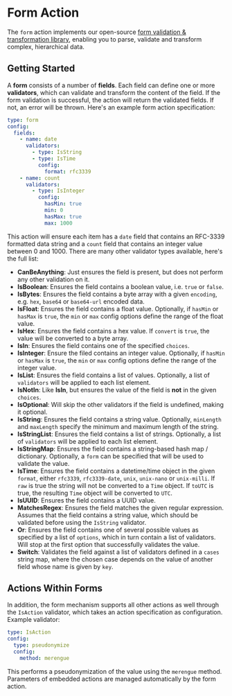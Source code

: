 # Form Action

The `form` action implements our open-source [form validation & transformation library](https://github.com/kiprotect/go-helpers), enabling you to parse, validate and transform complex, hierarchical data.

## Getting Started

A **form** consists of a number of **fields**. Each field can define one or more **validators**, which can validate and transform the content of the field. If the form validation is successful, the action will return the validated fields. If not, an error will be thrown. Here's an example form action specification:

```yaml
type: form
config:
  fields:
    - name: date
      validators:
        - type: IsString
        - type: IsTime
          config:
            format: rfc3339
    - name: count
      validators:
        - type: IsInteger
          config:
            hasMin: true
            min: 0
            hasMax: true
            max: 1000
```

This action will ensure each item has a `date` field that contains an RFC-3339 formatted data string and a `count` field that contains an integer value between 0 and 1000. There are many other validator types available, here's the full list:

* **CanBeAnything**: Just ensures the field is present, but does not perform any other validation on it.
* **IsBoolean**: Ensures the field contains a boolean value, i.e. `true` or `false`.
* **IsBytes**: Ensures the field contains a byte array with a given `encoding`, e.g. `hex`, `base64` or `base64-url` encoded data.
* **IsFloat**: Ensures the field contains a float value. Optionally, if `hasMin` or `hasMax` is `true`, the `min` or `max` config options define the range of the float value.
* **IsHex**: Ensures the field contains a hex value. If `convert` is `true`, the value will be converted to a byte array.
* **IsIn**: Ensures the field contains one of the specified `choices`.
* **IsInteger**: Ensure the filed contains an integer value. Optionally, if `hasMin` or `hasMax` is `true`, the `min` or `max` config options define the range of the integer value.
* **IsList**: Ensures the field contains a list of values. Optionally, a list of `validators` will be applied to each list element.
* **IsNotIn**: Like **IsIn**, but ensures the value of the field is **not** in the given `choices`.
* **IsOptional**: Will skip the other validators if the field is undefined, making it optional.
* **IsString**: Ensures the field contains a string value. Optionally, `minLength` and `maxLength` specify the minimum and maximum length of the string.
* **IsStringList**: Ensures the field contains a list of strings. Optionally, a list of `validators` will be applied to each list element.
* **IsStringMap**: Ensures the field contains a string-based hash map / dictionary. Optionally, a `form` can be specified that will be used to validate the value.
* **IsTime**: Ensures the field contains a datetime/time object in the given `format`, either `rfc3339`, `rfc3339-date`, `unix`, `unix-nano` or `unix-milli`. If `raw` is true the string will not be converted to a `Time` object. If `toUTC` is true, the resulting `Time` object will be converted to `UTC`.
* **IsUUID**: Ensures the field contains a UUID value.
* **MatchesRegex**: Ensures the field matches the given regular expression. Assumes that the field contains a string value, which should be validated before using the `IsString` validator.
* **Or**: Ensures the field contains one of several possible values as specified by a list of `options`, which in turn contain a list of validators. Will stop at the first option that successfully validates the value.
* **Switch**: Validates the field against a list of validators defined in a `cases` string map, where the chosen case depends on the value of another field whose name is given by `key`.

## Actions Within Forms

In addition, the form mechanism supports all other actions as well through the `IsAction` validator, which takes an action specification as configuration. Example validator:

```yaml
type: IsAction
config:
  type: pseudonymize
  config:
    method: merengue
```

This performs a pseudonymization of the value using the `merengue` method. Parameters of embedded actions are managed automatically by the form action.